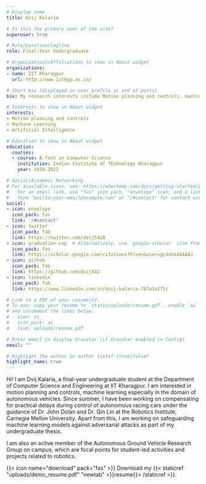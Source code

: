 ```yaml
---
# Display name
title: Dvij Kalaria

# Is this the primary user of the site?
superuser: true

# Role/position/tagline
role: Final-Year Undergraduate

# Organizations/Affiliations to show in About widget
organizations:
- name: IIT Kharagpur
  url: http://www.iitkgp.ac.in/

# Short bio (displayed in user profile at end of posts)
bio: My research interests include Motion planning and controls, machine learning.

# Interests to show in About widget
interests:
- Motion planning and controls
- Machine Learning
- Artificial Intelligence

# Education to show in About widget
education:
  courses:
  - course: B.Tech in Computer Science
    institution: Indian Institute of TEchnology Kharagpur
    year: 2018-2022

# Social/Academic Networking
# For available icons, see: https://wowchemy.com/docs/getting-started/page-builder/#icons
#   For an email link, use "fas" icon pack, "envelope" icon, and a link in the
#   form "mailto:your-email@example.com" or "/#contact" for contact widget.
social:
- icon: envelope
  icon_pack: fas
  link: '/#contact'
- icon: twitter
  icon_pack: fab
  link: https://twitter.com/dvij5420
- icon: graduation-cap  # Alternatively, use `google-scholar` icon from `ai` icon pack
  icon_pack: fas
  link: https://scholar.google.com/citations?hl=en&user=gLVaYe4AAAAJ
- icon: github
  icon_pack: fab
  link: https://github.com/dvij542
- icon: linkedin
  icon_pack: fab
  link: https://www.linkedin.com/in/dvij-kalaria-707a5a175/

# Link to a PDF of your resume/CV.
# To use: copy your resume to `static/uploads/resume.pdf`, enable `ai` icons in `params.toml`, 
# and uncomment the lines below.
# - icon: cv
#   icon_pack: ai
#   link: uploads/resume.pdf

# Enter email to display Gravatar (if Gravatar enabled in Config)
email: ""

# Highlight the author in author lists? (true/false)
highlight_name: true
---
```


Hi! I am Dvij Kalaria, a final-year undergraduate student at the Department of Computer Science and Engineering at IIT Kharagpur. I am interested in motion planning and controls, machine learning especially in the domain of autonomous vehicles. Since summer, I have been working on compensating for practical delays during control of autonomous racing cars under the guidance of Dr. John Dolan and Dr. Qin Lin at the Robotics Institute, Carnegie Mellon University. Apart from this, I am working on safeguarding machine learning models against adversarial attacks as part of my undergraduate thesis.

I am also an active member of the Autonomous Ground Vehicle Research Group on campus, which are focal points for student-led activities and projects related to robotics.

{{< icon name="download" pack="fas" >}} Download my {{< staticref "uploads/demo_resume.pdf" "newtab" >}}resume{{< /staticref >}}.
